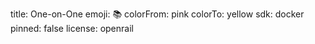 title: One-on-One
emoji: 📚
colorFrom: pink
colorTo: yellow
sdk: docker
pinned: false
license: openrail